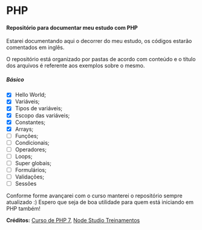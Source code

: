 # PHP

#### Repositório para documentar meu estudo com PHP

Estarei documentando aqui o decorrer do meu estudo, os códigos estarão comentados em inglês.

O repositório está organizado por pastas de acordo com conteúdo e o título dos arquivos é referente aos exemplos sobre o mesmo.

##### Básico
- [x] Hello World;
- [x] Variáveis;
- [x] Tipos de variáveis;
- [x] Escopo das variáveis;
- [x] Constantes;
- [x] Arrays;
- [ ] Funções;
- [ ] Condicionais;
- [ ] Operadores;
- [ ] Loops;
- [ ] Super globais;
- [ ] Formulários;
- [ ] Validações;
- [ ] Sessões
 
 Conforme forme avançarei com o curso manterei o repositório sempre atualizado :)
 Espero que seja de boa utilidade para quem está iniciando em PHP também!

**Créditos:** [Curso de PHP 7](https://www.youtube.com/playlist?list=PLwXQLZ3FdTVEITn849NlfI9BGY-hk1wkq), [Node Studio Treinamentos](https://www.youtube.com/channel/UCZZ0NTtOgsLIT4Skr6GUpAw)
